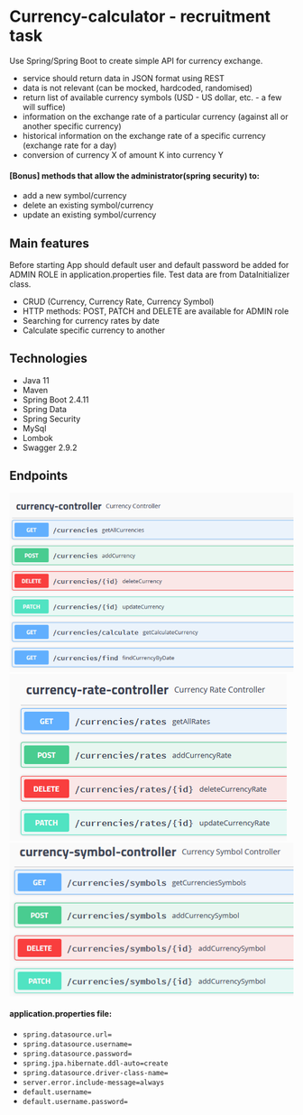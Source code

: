 # Currency-calculator - recruitment task
Use Spring/Spring Boot to create simple API for currency exchange.
* service should return data in JSON format using REST
* data is not relevant (can be mocked, hardcoded, randomised)
* return list of available currency symbols (USD - US dollar, etc. - a few will suffice)
* information on the exchange rate of a particular currency (against all or another specific currency)
* historical information on the exchange rate of a specific currency (exchange rate for a day)
* conversion of currency X of amount K into currency Y
#### [Bonus] methods that allow the administrator(spring security) to:
* add a new symbol/currency
* delete an existing symbol/currency
* update an existing symbol/currency
## Main features
Before starting App should default user and default password be added for ADMIN ROLE in application.properties file. Test data are from DataInitializer class.
* CRUD (Currency, Currency Rate, Currency Symbol)
* HTTP methods: POST, PATCH and DELETE are available for ADMIN role
* Searching for currency rates by date
* Calculate specific currency to another
## Technologies
* Java 11
* Maven
* Spring Boot 2.4.11
* Spring Data
* Spring Security
* MySql
* Lombok
* Swagger 2.9.2
## Endpoints
![alt text](https://github.com/PawelKwidzinski/currency-calculator/blob/master/pr_scr/currency-controller.png)
![alt text](https://github.com/PawelKwidzinski/currency-calculator/blob/master/pr_scr/currency-rate-controller.png)
![alt text](https://github.com/PawelKwidzinski/currency-calculator/blob/master/pr_scr/currency-symbol-controller.png)
#### application.properties file:
* `spring.datasource.url=`
* `spring.datasource.username=`
* `spring.datasource.password=`
* `spring.jpa.hibernate.ddl-auto=create`
* `spring.datasource.driver-class-name=`
* `server.error.include-message=always`
* `default.username=`
* `default.username.password=`
